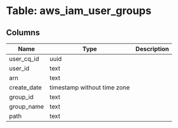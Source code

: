 
# Table: aws_iam_user_groups

## Columns
| Name        | Type           | Description  |
| ------------- | ------------- | -----  |
|user_cq_id|uuid||
|user_id|text||
|arn|text||
|create_date|timestamp without time zone||
|group_id|text||
|group_name|text||
|path|text||
